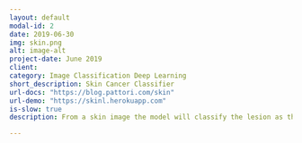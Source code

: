 ```yaml
---
layout: default
modal-id: 2
date: 2019-06-30
img: skin.png
alt: image-alt
project-date: June 2019
client:
category: Image Classification Deep Learning
short_description: Skin Cancer Classifier
url-docs: "https://blog.pattori.com/skin"
url-demo: "https://skinl.herokuapp.com"
is-slow: true
description: From a skin image the model will classify the lesion as the most similar pathologies. The Deep Learning module has been trained with the HAM10000 2018 ISIC dermoscopic images, achieving 92,3% accuracy.

---
```

